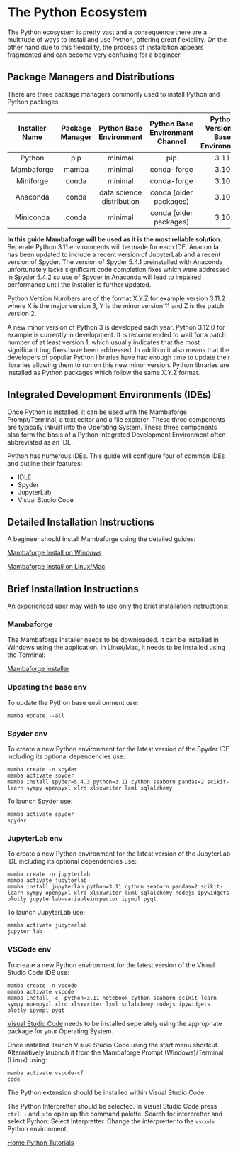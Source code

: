 # The Python Ecosystem

The Python ecosystem is pretty vast and a consequence there are a multitude of ways to install and use Python, offering great flexibility. On the other hand due to this flexibility, the process of installation appears fragmented and can become very confusing for a begineer. 

## Package Managers and Distributions

There are three package managers commonly used to install Python and Python packages. 

|Installer Name|Package Manager|Python Base Environment|Python Base Environment Channel|Python Version in Base Environment|
|:-:|:-:|:-:|:-:|:-:|
|Python|pip|minimal|pip|3.11|
|Mambaforge|mamba|minimal|conda-forge|3.10|
|Miniforge|conda|minimal|conda-forge|3.10|
|Anaconda|conda|data science distribution|conda (older packages)|3.10|
|Miniconda|conda|minimal|conda (older packages)|3.10|

**In this guide Mambaforge will be used as it is the most reliable solution.** Seperate Python 3.11 environments will be made for each IDE. Anaconda has been updated to include a recent version of JupyterLab and a recent version of Spyder. The version of Spyder 5.4.1 preinstalled with Anaconda unfortunately lacks significant code completion fixes which were addressed in Spyder 5.4.2 so use of Spyder in Anaconda will lead to impaired performance until the installer is further updated.

Python Version Numbers are of the format X.Y.Z for example version 3.11.2 where X is the major version 3, Y is the minor version 11 and Z is the patch version 2. 

A new minor version of Python 3 is developed each year. Python 3.12.0 for example is currently in development. It is recommended to wait for a patch number of at least version 1, which usually indicates that the most significant bug fixes have been addressed. In addition it also means that the developers of popular Python libraries have had enough time to update their libraries allowing them to run on this new minor version. Python libraries are installed as Python packages which follow the same X.Y.Z format.

## Integrated Development Environments (IDEs)

Once Python is installed, it can be used with the Mambaforge Prompt/Terminal, a text editor and a file explorer. These three components are typically inbuilt into the Operating System. These three components also form the basis of a Python Integrated Development Environment often abbreviated as an IDE.

Python has numerous IDEs. This guide will configure four of common IDEs and outline their features:

* IDLE
* Spyder
* JupyterLab
* Visual Studio Code

## Detailed Installation Instructions

A begineer should install Mambaforge using the detailed guides:

[Mambaforge Install on Windows](./001_windows_install/)

[Mambaforge Install on Linux/Mac](./002_linux_install/)

## Brief Installation Instructions

An experienced user may wish to use only the brief installation instructions:

### Mambaforge

The Mambaforge Installer needs to be downloaded. It can be installed in Windows using the application. In Linux/Mac, it needs to be installed using the Terminal:

[Mambaforge installer](https://github.com/conda-forge/miniforge#mambaforge) 

### Updating the base env

To update the Python base environment use:

```
mamba update --all
```

### Spyder env

To create a new Python environment for the latest version of the Spyder IDE including its optional dependencies use:

```
mamba create -n spyder
mamba activate spyder
mamba install spyder=5.4.3 python=3.11 cython seaborn pandas=2 scikit-learn sympy openpyxl xlrd xlsxwriter lxml sqlalchemy
```

To launch Spyder use:

```
mamba activate spyder
spyder
```

### JupyterLab env

To create a new Python environment for the latest version of the JupyterLab IDE including its optional dependencies use:

```
mamba create -n jupyterlab
mamba activate jupyterlab
mamba install jupyterlab python=3.11 cython seaborn pandas=2 scikit-learn sympy openpyxl xlrd xlsxwriter lxml sqlalchemy nodejs ipywidgets plotly jupyterlab-variableinspector ipympl pyqt
```

To launch JupyterLab use:

```
mamba activate jupyterlab
jupyter lab
```

### VSCode env

To create a new Python environment for the latest version of the Visual Studio Code IDE use:

```
mamba create -n vscode
mamba activate vscode
mamba install -c  python=3.11 notebook cython seaborn scikit-learn sympy openpyxl xlrd xlsxwriter lxml sqlalchemy nodejs ipywidgets plotly ipympl pyqt
```

[Visual Studio Code](https://code.visualstudio.com/#alt-downloads) needs to be installed seperately using the appropriate package for your Operating System.

Once installed, launch Visual Studio Code using the start menu shortcut. Alternatively laubnch it from the Mambaforge Prompt (Windows)/Terminal (Linux) using:

```
mamba activate vscode-cf
code
```

The Python extension should be installed within Visual Studio Code. 

The Python Interpretter should be selected. In Visual Studio Code press ```ctrl```, ```⇧``` and ```p``` to open up the command palette. Search for interpretter and select Python: Select Interpretter. Change the interpretter to the ```vscode``` Python environment.

[Home Python Tutorials](https://github.com/PhilipYip1988/python-tutorials/blob/main/readme.md)

